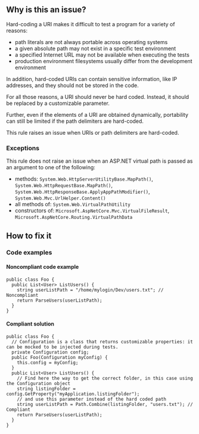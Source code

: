 ## Why is this an issue?

Hard-coding a URI makes it difficult to test a program for a variety of reasons:

- path literals are not always portable across operating systems
- a given absolute path may not exist in a specific test environment
- a specified Internet URL may not be available when executing the tests
- production environment filesystems usually differ from the development environment

In addition, hard-coded URIs can contain sensitive information, like IP addresses, and they should not be stored in the code.

For all those reasons, a URI should never be hard coded. Instead, it should be replaced by a customizable parameter.

Further, even if the elements of a URI are obtained dynamically, portability can still be limited if the path delimiters are hard-coded.

This rule raises an issue when URIs or path delimiters are hard-coded.

### Exceptions

This rule does not raise an issue when an ASP.NET virtual path is passed as an argument to one of the following:

- methods: `System.Web.HttpServerUtilityBase.MapPath()`, `System.Web.HttpRequestBase.MapPath()`,
  `System.Web.HttpResponseBase.ApplyAppPathModifier()`, `System.Web.Mvc.UrlHelper.Content()`
- all methods of: `System.Web.VirtualPathUtility`
- constructors of: `Microsoft.AspNetCore.Mvc.VirtualFileResult`, `Microsoft.AspNetCore.Routing.VirtualPathData`

## How to fix it

### Code examples

#### Noncompliant code example

    public class Foo {
      public List<User> ListUsers() {
        string userListPath = "/home/mylogin/Dev/users.txt"; // Noncompliant
        return ParseUsers(userListPath);
      }
    }

#### Compliant solution

    public class Foo {
      // Configuration is a class that returns customizable properties: it can be mocked to be injected during tests.
      private Configuration config;
      public Foo(Configuration myConfig) {
        this.config = myConfig;
      }
      public List<User> ListUsers() {
        // Find here the way to get the correct folder, in this case using the Configuration object
        string listingFolder = config.GetProperty("myApplication.listingFolder");
        // and use this parameter instead of the hard coded path
        string userListPath = Path.Combine(listingFolder, "users.txt"); // Compliant
        return ParseUsers(userListPath);
      }
    }